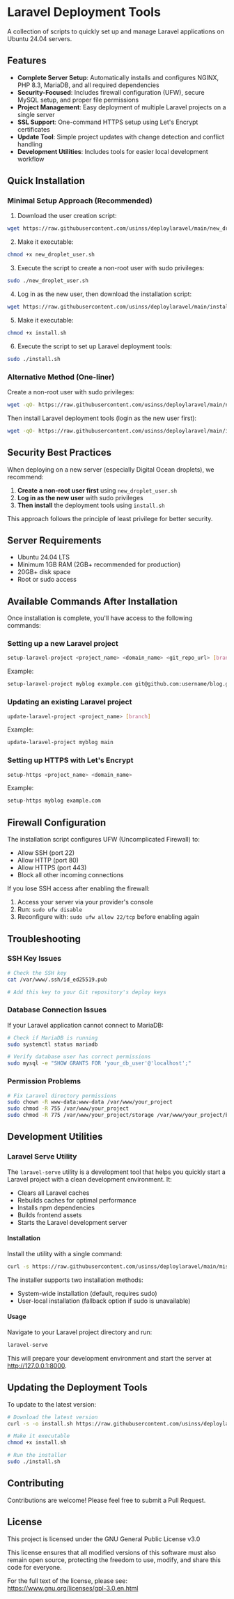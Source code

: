 # Laravel Deployment Tools

A collection of scripts to quickly set up and manage Laravel applications on Ubuntu 24.04 servers.

## Features

- **Complete Server Setup**: Automatically installs and configures NGINX, PHP 8.3, MariaDB, and all required dependencies
- **Security-Focused**: Includes firewall configuration (UFW), secure MySQL setup, and proper file permissions
- **Project Management**: Easy deployment of multiple Laravel projects on a single server
- **SSL Support**: One-command HTTPS setup using Let's Encrypt certificates
- **Update Tool**: Simple project updates with change detection and conflict handling
- **Development Utilities**: Includes tools for easier local development workflow

## Quick Installation

### Minimal Setup Approach (Recommended)

1. Download the user creation script:
```bash
wget https://raw.githubusercontent.com/usinss/deploylaravel/main/new_droplet_user.sh
```

2. Make it executable:
```bash
chmod +x new_droplet_user.sh
```

3. Execute the script to create a non-root user with sudo privileges:
```bash
sudo ./new_droplet_user.sh
```

4. Log in as the new user, then download the installation script:
```bash
wget https://raw.githubusercontent.com/usinss/deploylaravel/main/install.sh
```

5. Make it executable:
```bash
chmod +x install.sh
```

6. Execute the script to set up Laravel deployment tools:
```bash
sudo ./install.sh
```

### Alternative Method (One-liner)

Create a non-root user with sudo privileges:
```bash
wget -qO- https://raw.githubusercontent.com/usinss/deploylaravel/main/new_droplet_user.sh | sudo bash
```

Then install Laravel deployment tools (login as the new user first):
```bash
wget -qO- https://raw.githubusercontent.com/usinss/deploylaravel/main/install.sh | sudo bash
```

## Security Best Practices

When deploying on a new server (especially Digital Ocean droplets), we recommend:

1. **Create a non-root user first** using `new_droplet_user.sh`
2. **Log in as the new user** with sudo privileges
3. **Then install** the deployment tools using `install.sh`

This approach follows the principle of least privilege for better security.

## Server Requirements

- Ubuntu 24.04 LTS
- Minimum 1GB RAM (2GB+ recommended for production)
- 20GB+ disk space
- Root or sudo access

## Available Commands After Installation

Once installation is complete, you'll have access to the following commands:

### Setting up a new Laravel project

```bash
setup-laravel-project <project_name> <domain_name> <git_repo_url> [branch]
```

Example:
```bash
setup-laravel-project myblog example.com git@github.com:username/blog.git main
```

### Updating an existing Laravel project

```bash
update-laravel-project <project_name> [branch]
```

Example:
```bash
update-laravel-project myblog main
```

### Setting up HTTPS with Let's Encrypt

```bash
setup-https <project_name> <domain_name>
```

Example:
```bash
setup-https myblog example.com
```

## Firewall Configuration

The installation script configures UFW (Uncomplicated Firewall) to:

- Allow SSH (port 22)
- Allow HTTP (port 80)
- Allow HTTPS (port 443)
- Block all other incoming connections

If you lose SSH access after enabling the firewall:
1. Access your server via your provider's console
2. Run: `sudo ufw disable`
3. Reconfigure with: `sudo ufw allow 22/tcp` before enabling again

## Troubleshooting

### SSH Key Issues
```bash
# Check the SSH key
cat /var/www/.ssh/id_ed25519.pub

# Add this key to your Git repository's deploy keys
```

### Database Connection Issues
If your Laravel application cannot connect to MariaDB:
```bash
# Check if MariaDB is running
sudo systemctl status mariadb

# Verify database user has correct permissions
sudo mysql -e "SHOW GRANTS FOR 'your_db_user'@'localhost';"
```

### Permission Problems
```bash
# Fix Laravel directory permissions
sudo chown -R www-data:www-data /var/www/your_project
sudo chmod -R 755 /var/www/your_project
sudo chmod -R 775 /var/www/your_project/storage /var/www/your_project/bootstrap/cache
```

## Development Utilities

### Laravel Serve Utility

The `laravel-serve` utility is a development tool that helps you quickly start a Laravel project with a clean development environment. It:

- Clears all Laravel caches
- Rebuilds caches for optimal performance
- Installs npm dependencies
- Builds frontend assets
- Starts the Laravel development server

#### Installation

Install the utility with a single command:

```bash
curl -s https://raw.githubusercontent.com/usinss/deploylaravel/main/misc/laravel-serve/install.sh | bash
```

The installer supports two installation methods:
- System-wide installation (default, requires sudo)
- User-local installation (fallback option if sudo is unavailable)

#### Usage

Navigate to your Laravel project directory and run:

```bash
laravel-serve
```

This will prepare your development environment and start the server at http://127.0.0.1:8000.

## Updating the Deployment Tools

To update to the latest version:

```bash
# Download the latest version
curl -s -o install.sh https://raw.githubusercontent.com/usinss/deploylaravel/main/install.sh

# Make it executable
chmod +x install.sh

# Run the installer
sudo ./install.sh
```

## Contributing

Contributions are welcome! Please feel free to submit a Pull Request.

## License

This project is licensed under the GNU General Public License v3.0

This license ensures that all modified versions of this software must also remain open source, protecting the freedom to use, modify, and share this code for everyone.

For the full text of the license, please see: https://www.gnu.org/licenses/gpl-3.0.en.html
